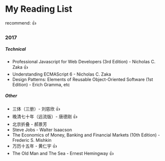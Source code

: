 # My Reading List
recommend: :thumbsup:
### 2017
##### Technical
 - Professional Javascript for Web Developers (3rd Edition) - Nicholas C. Zaka :thumbsup:
 - Understanding ECMAScript 6 - Nicholas C. Zaka
 - Design Patterns: Elements of Reusable Object-Oriented Software (1st Edition) - Erich Gramma, etc
##### Other
 - 三体（三册）- 刘慈欣 :thumbsup:
 - 晚清七十年（远流版）-  唐德刚 :thumbsup:
 - 北京折叠 - 郝景芳
 - Steve Jobs - Walter Isaacson
 - The Economics of Money, Banking and Financial Markets (10th Edition) - Frederic S. Mishkin
 - 万历十五年 - 黄仁宇 :thumbsup:
 - The Old Man and The Sea - Ernest Hemingway :thumbsup:
